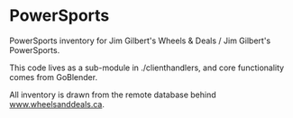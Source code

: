 # PowerSports

PowerSports inventory for Jim Gilbert's Wheels & Deals / Jim Gilbert's PowerSports.

This code lives as a sub-module in ./clienthandlers, and core functionality
comes from GoBlender.

All inventory is drawn from the remote database behind www.wheelsanddeals.ca.
